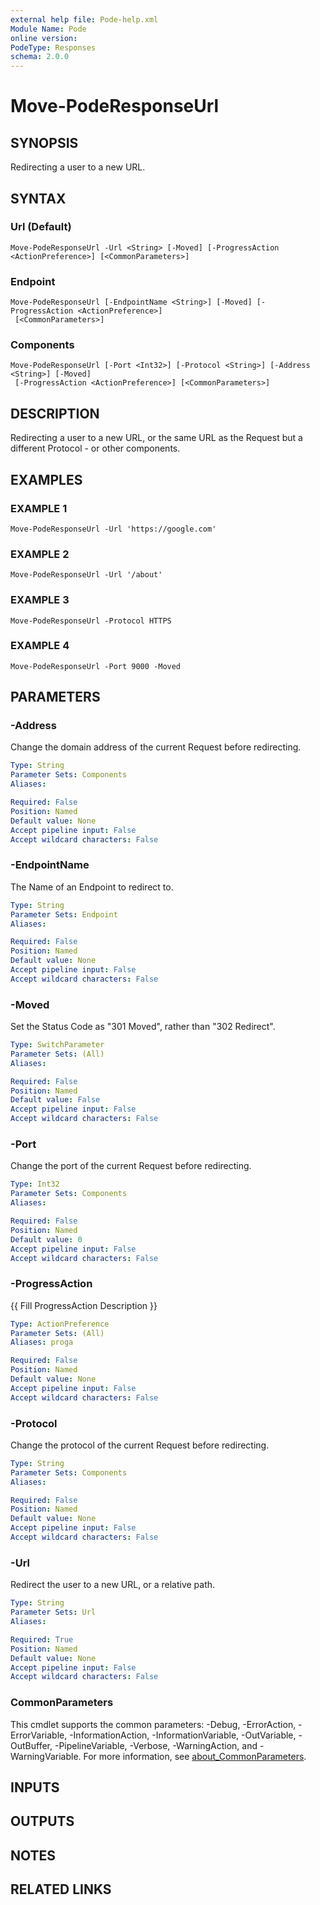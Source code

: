 ```yaml
---
external help file: Pode-help.xml
Module Name: Pode
online version:
PodeType: Responses
schema: 2.0.0
---
```


# Move-PodeResponseUrl

## SYNOPSIS
Redirecting a user to a new URL.

## SYNTAX

### Url (Default)
```
Move-PodeResponseUrl -Url <String> [-Moved] [-ProgressAction <ActionPreference>] [<CommonParameters>]
```

### Endpoint
```
Move-PodeResponseUrl [-EndpointName <String>] [-Moved] [-ProgressAction <ActionPreference>]
 [<CommonParameters>]
```

### Components
```
Move-PodeResponseUrl [-Port <Int32>] [-Protocol <String>] [-Address <String>] [-Moved]
 [-ProgressAction <ActionPreference>] [<CommonParameters>]
```

## DESCRIPTION
Redirecting a user to a new URL, or the same URL as the Request but a different Protocol - or other components.

## EXAMPLES

### EXAMPLE 1
```
Move-PodeResponseUrl -Url 'https://google.com'
```

### EXAMPLE 2
```
Move-PodeResponseUrl -Url '/about'
```

### EXAMPLE 3
```
Move-PodeResponseUrl -Protocol HTTPS
```

### EXAMPLE 4
```
Move-PodeResponseUrl -Port 9000 -Moved
```

## PARAMETERS

### -Address
Change the domain address of the current Request before redirecting.

```yaml
Type: String
Parameter Sets: Components
Aliases:

Required: False
Position: Named
Default value: None
Accept pipeline input: False
Accept wildcard characters: False
```

### -EndpointName
The Name of an Endpoint to redirect to.

```yaml
Type: String
Parameter Sets: Endpoint
Aliases:

Required: False
Position: Named
Default value: None
Accept pipeline input: False
Accept wildcard characters: False
```

### -Moved
Set the Status Code as "301 Moved", rather than "302 Redirect".

```yaml
Type: SwitchParameter
Parameter Sets: (All)
Aliases:

Required: False
Position: Named
Default value: False
Accept pipeline input: False
Accept wildcard characters: False
```

### -Port
Change the port of the current Request before redirecting.

```yaml
Type: Int32
Parameter Sets: Components
Aliases:

Required: False
Position: Named
Default value: 0
Accept pipeline input: False
Accept wildcard characters: False
```

### -ProgressAction
{{ Fill ProgressAction Description }}

```yaml
Type: ActionPreference
Parameter Sets: (All)
Aliases: proga

Required: False
Position: Named
Default value: None
Accept pipeline input: False
Accept wildcard characters: False
```

### -Protocol
Change the protocol of the current Request before redirecting.

```yaml
Type: String
Parameter Sets: Components
Aliases:

Required: False
Position: Named
Default value: None
Accept pipeline input: False
Accept wildcard characters: False
```

### -Url
Redirect the user to a new URL, or a relative path.

```yaml
Type: String
Parameter Sets: Url
Aliases:

Required: True
Position: Named
Default value: None
Accept pipeline input: False
Accept wildcard characters: False
```

### CommonParameters
This cmdlet supports the common parameters: -Debug, -ErrorAction, -ErrorVariable, -InformationAction, -InformationVariable, -OutVariable, -OutBuffer, -PipelineVariable, -Verbose, -WarningAction, and -WarningVariable. For more information, see [about_CommonParameters](http://go.microsoft.com/fwlink/?LinkID=113216).

## INPUTS

## OUTPUTS

## NOTES

## RELATED LINKS
